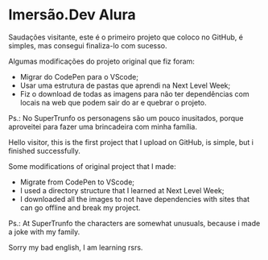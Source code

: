 # Imersão.Dev Alura

Saudações visitante, este é o primeiro projeto que coloco no GitHub, é simples, mas consegui finaliza-lo com sucesso.

Algumas modificações do projeto original que fiz foram:
- Migrar do CodePen para o VScode;
- Usar uma estrutura de pastas que aprendi na Next Level Week;
- Fiz o download de todas as imagens para não ter dependências com locais na web que podem sair do ar e quebrar o projeto.

Ps.: No SuperTrunfo os personagens são um pouco inusitados, porque aproveitei para fazer uma brincadeira com minha família.

Hello visitor, this is the first project that I upload on GitHub, is simple, but i finished successfully.

Some modifications of original project that I made:
- Migrate from CodePen to VScode;
- I used a directory structure that I learned at Next Level Week;
- I downloaded all the images to not have dependencies with sites that can go offline and break my project.

Ps.: At SuperTrunfo the characters are somewhat unusuals, because i made a joke with my family.

Sorry my bad english, I am learning rsrs.
